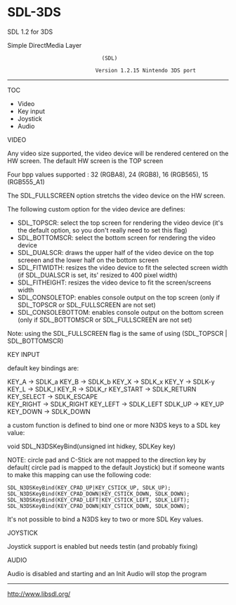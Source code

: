 # SDL-3DS
SDL 1.2 for 3DS





   Simple DirectMedia Layer

                                  (SDL)

                                Version 1.2.15 Nintendo 3DS port
---

TOC
- Video
- Key input
- Joystick
- Audio

VIDEO

Any video size supported, the video device will be rendered centered on the HW screen. The default HW screen is the TOP screen

Four bpp values supported : 32 (RGBA8), 24 (RGB8), 16 (RGB565), 15 (RGB555_A1)

The SDL_FULLSCREEN option stretchs the video device on the HW screen.

The following custom option for the video device are defines:
- SDL_TOPSCR: select the top screen for rendering the video device (it's the default option, so you don't really need to set this flag)
- SDL_BOTTOMSCR: select the bottom screen for rendering the video device
- SDL_DUALSCR: draws the upper half of the video device on the top screeen and the lower half on the bottom screen
- SDL_FITWIDTH: resizes the video device to fit the selected screen width (if SDL_DUALSCR is set, its' resized to 400 pixel width)
- SDL_FITHEIGHT: resizes the video device to fit the screen/screens width
- SDL_CONSOLETOP: enables console output on the top screen (only if SDL_TOPSCR or SDL_FULLSCREEN are not set)  
- SDL_CONSOLEBOTTOM: enables console output on the bottom screen (only if SDL_BOTTOMSCR or SDL_FULLSCREEN are not set)

Note: using the SDL_FULLSCREEN flag is the same of using (SDL_TOPSCR | SDL_BOTTOMSCR) 

KEY INPUT

default key bindings are:

 KEY_A -> SDLK_a
 KEY_B -> SDLK_b
 KEY_X -> SDLK_x
 KEY_Y -> SDLK-y
 KEY_L -> SDLK_l
 KEY_R -> SDLK_r
 KEY_START -> SDLK_RETURN
 KEY_SELECT -> SDLK_ESCAPE  
 KEY_RIGHT -> SDLK_RIGHT
 KEY_LEFT -> SDLK_LEFT
 SDLK_UP -> KEY_UP
 KEY_DOWN -> SDLK_DOWN
 
a custom function is defined to bind one or more N3DS keys to a SDL key value:

 void SDL_N3DSKeyBind(unsigned int hidkey, SDLKey key)

NOTE: circle pad and C-Stick are not mapped to the direction key by default( circle pad is mapped to the default Joystick) but if someone wants to make this mapping can use the following code:
	
	SDL_N3DSKeyBind(KEY_CPAD_UP|KEY_CSTICK_UP, SDLK_UP);
	SDL_N3DSKeyBind(KEY_CPAD_DOWN|KEY_CSTICK_DOWN, SDLK_DOWN);
	SDL_N3DSKeyBind(KEY_CPAD_LEFT|KEY_CSTICK_LEFT, SDLK_LEFT);
	SDL_N3DSKeyBind(KEY_CPAD_DOWN|KEY_CSTICK_DOWN, SDLK_DOWN);

It's not possible to bind a N3DS key to two or more SDL Key values.

JOYSTICK

Joystick support is enabled but needs testin (and probably fixing)

AUDIO

Audio is disabled and starting and an Init Audio will stop the program



 

---
http://www.libsdl.org/
